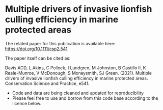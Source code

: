 # Multiple drivers of invasive lionfish culling efficiency in marine protected areas

The related paper for this publication is available here: https://doi.org/10.1111/csp2.541

The paper itself can be cited as: 

Davis ACD, L Akins, C Pollock, I Lundgren, M Johnston, B Castillo II, K Reale-Munroe, V McDonough, S Moneysmith, SJ Green. (2021). Multiple drivers of invasive lionfish culling efficiency in marine protected areas. Conservation Science and Practice, e541.

- Code and data are being cleaned and updated for reproducibility
- Please feel free to use and borrow from this code base according to the licence below.
